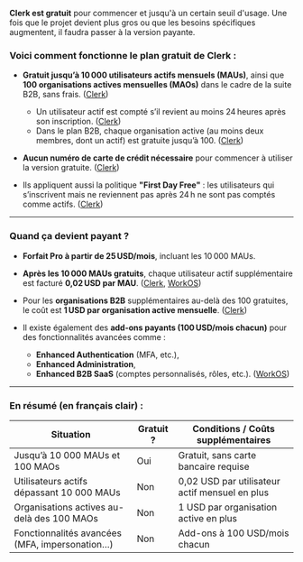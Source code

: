 **Clerk est gratuit** pour commencer et jusqu'à un certain seuil d'usage. Une fois que le projet devient plus gros ou que les besoins spécifiques augmentent, il faudra passer à la version payante.

### Voici comment fonctionne le plan gratuit de Clerk :

* **Gratuit jusqu’à 10 000 utilisateurs actifs mensuels (MAUs)**, ainsi que **100 organisations actives mensuelles (MAOs)** dans le cadre de la suite B2B, sans frais. ([Clerk][1])

  * Un utilisateur actif est compté s’il revient au moins 24 heures après son inscription. ([Clerk][1])
  * Dans le plan B2B, chaque organisation active (au moins deux membres, dont un actif) est gratuite jusqu’à 100. ([Clerk][1])

* **Aucun numéro de carte de crédit nécessaire** pour commencer à utiliser la version gratuite. ([Clerk][1])

* Ils appliquent aussi la politique **"First Day Free"** : les utilisateurs qui s’inscrivent mais ne reviennent pas après 24 h ne sont pas comptés comme actifs. ([Clerk][2])

---

### Quand ça devient payant ?

* **Forfait Pro à partir de 25 USD/mois**, incluant les 10 000 MAUs.

* **Après les 10 000 MAUs gratuits**, chaque utilisateur actif supplémentaire est facturé **0,02 USD par MAU**. ([Clerk][2], [WorkOS][3])

* Pour les **organisations B2B** supplémentaires au-delà des 100 gratuites, le coût est **1 USD par organisation active mensuelle**. ([Clerk][1])

* Il existe également des **add-ons payants (100 USD/mois chacun)** pour des fonctionnalités avancées comme :

  * **Enhanced Authentication** (MFA, etc.),
  * **Enhanced Administration**,
  * **Enhanced B2B SaaS** (comptes personnalisés, rôles, etc.). ([WorkOS][3])

---

### En résumé (en français clair) :

| Situation                                      | Gratuit ? | Conditions / Coûts supplémentaires             |
| ---------------------------------------------- | --------- | ---------------------------------------------- |
| Jusqu’à 10 000 MAUs et 100 MAOs                | Oui       | Gratuit, sans carte bancaire requise           |
| Utilisateurs actifs dépassant 10 000 MAUs      | Non       | 0,02 USD par utilisateur actif mensuel en plus |
| Organisations actives au-delà des 100 MAOs     | Non       | 1 USD par organisation active en plus          |
| Fonctionnalités avancées (MFA, impersonation…) | Non       | Add-ons à 100 USD/mois chacun                  |




[1]: https://clerk.com/pricing?utm_source=chatgpt.com "Pricing"
[2]: https://clerk.com/blog/new-pricing-plans?utm_source=chatgpt.com "Updated Pricing: 10000 MAUs Free, and a new “Pro Plan”"
[3]: https://workos.com/blog/clerk-pricing?utm_source=chatgpt.com "Clerk pricing: How it works and compares to WorkOS"

